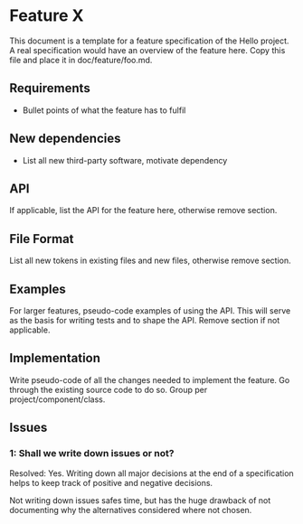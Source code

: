 Feature X
============

This document is a template for a feature specification of the Hello
project. A real specification would have an overview of the feature
here. Copy this file and place it in doc/feature/foo.md.

## Requirements

* Bullet points of what the feature has to fulfil

## New dependencies

* List all new third-party software, motivate dependency

## API

If applicable, list the API for the feature here, otherwise remove section.

## File Format

List all new tokens in existing files and new files, otherwise remove section.

## Examples

For larger features, pseudo-code examples of using the API. This will
serve as the basis for writing tests and to shape the API. Remove
section if not applicable.

## Implementation

Write pseudo-code of all the changes needed to implement the feature. Go
through the existing source code to do so. Group per
project/component/class.

## Issues

### 1: Shall we write down issues or not?

Resolved: Yes. Writing down all major decisions at the end of a
specification helps to keep track of positive and negative decisions.

Not writing down issues safes time, but has the huge drawback of not
documenting why the alternatives considered where not chosen.
